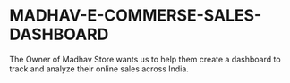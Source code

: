 # MADHAV-E-COMMERSE-SALES-DASHBOARD
The Owner of Madhav Store wants us to help them create a dashboard to track and analyze their online sales across India.
